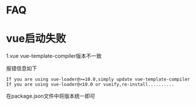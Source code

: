 # FAQ

# vue启动失败

1.vue  vue-template-compiler版本不一致

报错信息如下

```
If you are using vue-loader@>=10.0,simply update vue-template-compiler
If you are using vue-loader@<10.0 or vueify,re-install..........
```

在package.json文件中将版本统一即可

